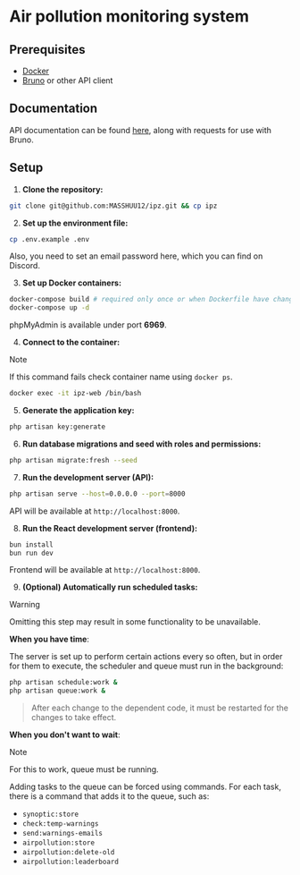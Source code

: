 # Air pollution monitoring system

## Prerequisites

- [Docker](https://www.docker.com/products/docker-desktop/)
- [Bruno](https://www.usebruno.com/downloads) or other API client

## Documentation

API documentation can be found [here](/docs/api/), along with requests for use with Bruno.

## Setup

1. **Clone the repository:**

```bash
git clone git@github.com:MASSHUU12/ipz.git && cp ipz
```

2. **Set up the environment file:**

```bash
cp .env.example .env
```

Also, you need to set an email password here, which you can find on Discord.

3. **Set up Docker containers:**

```bash
docker-compose build # required only once or when Dockerfile have changed
docker-compose up -d
```

phpMyAdmin is available under port **6969**.

4. **Connect to the container:**

> [!NOTE]
> If this command fails check container name using `docker ps`.

```bash
docker exec -it ipz-web /bin/bash
```

5. **Generate the application key:**

```bash
php artisan key:generate
```

6. **Run database migrations and seed with roles and permissions:**

```bash
php artisan migrate:fresh --seed
```

7. **Run the development server (API):**

```bash
php artisan serve --host=0.0.0.0 --port=8000
```

API will be available at `http://localhost:8000`.

8. **Run the React development server (frontend):**

```bash
bun install
bun run dev
```

Frontend will be available at `http://localhost:8000`.

9. **(Optional) Automatically run scheduled tasks:**

> [!WARNING]
> Omitting this step may result in some functionality to be unavailable.

**When you have time**:

The server is set up to perform certain actions every so often,
but in order for them to execute,
the scheduler and queue must run in the background:

```sh
php artisan schedule:work &
php artisan queue:work &
```

> After each change to the dependent code,
> it must be restarted for the changes to take effect.

**When you don't want to wait**:

> [!NOTE]
> For this to work, queue must be running.

Adding tasks to the queue can be forced using commands.
For each task, there is a command that adds it to the queue, such as:

- `synoptic:store`
- `check:temp-warnings`
- `send:warnings-emails`
- `airpollution:store`
- `airpollution:delete-old`
- `airpollution:leaderboard`
